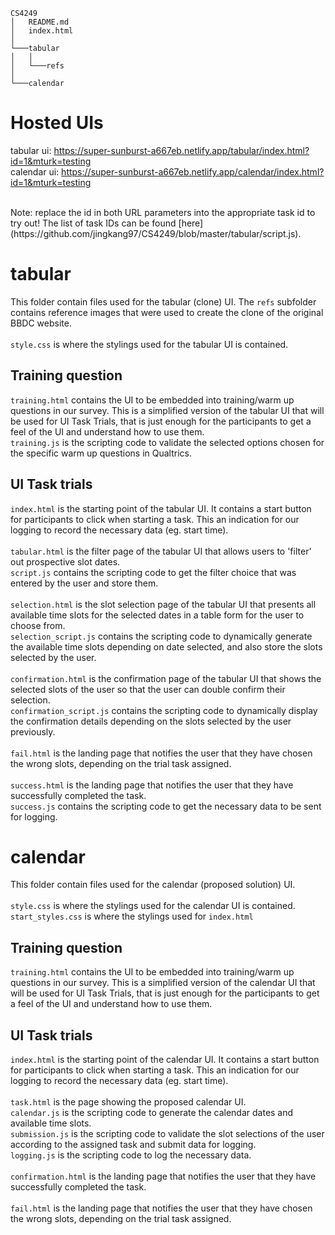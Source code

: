 ```
CS4249
│   README.md
│   index.html    
│
└───tabular
│   │
│   └───refs
│   
└───calendar
```
# Hosted UIs
tabular ui: https://super-sunburst-a667eb.netlify.app/tabular/index.html?id=1&mturk=testing
</br>
calendar ui: https://super-sunburst-a667eb.netlify.app/calendar/index.html?id=1&mturk=testing

</br>
Note: replace the id in both URL parameters into the appropriate task id to try out! The list of task IDs can be found [here](https://github.com/jingkang97/CS4249/blob/master/tabular/script.js).
 

# tabular
This folder contain files used for the tabular (clone) UI. The ```refs``` subfolder contains reference images that were used to create the clone of the original BBDC website.
</br></br>
```style.css``` is where the stylings used for the tabular UI is contained.
## Training question
```training.html``` contains the UI to be embedded into training/warm up questions in our survey. This is a simplified version of the tabular UI that will be used for UI Task Trials, that is just enough for the participants to get a feel of the UI and understand how to use them.
</br>
```training.js``` is the scripting code to validate the selected options chosen for the specific warm up questions in Qualtrics.

## UI Task trials
```index.html``` is the starting point of the tabular UI. It contains a start button for participants to click when starting a task. This an indication for our logging to record the necessary data (eg. start time).
</br></br>
```tabular.html``` is the filter page of the tabular UI that allows users to 'filter' out prospective slot dates.
</br>
```script.js``` contains the scripting code to get the filter choice that was entered by the user and store them.
</br></br>
```selection.html``` is the slot selection page of the tabular UI that presents all available time slots for the selected dates in a table form for the user to choose from.
</br>
```selection_script.js``` contains the scripting code to dynamically generate the available time slots depending on date selected, and also store the slots selected by the user.
</br></br>
```confirmation.html``` is the confirmation page of the tabular UI that shows the selected slots of the user so that the user can double confirm their selection.
</br>
```confirmation_script.js``` contains the scripting code to dynamically display the confirmation details depending on the slots selected by the user previously.
</br></br>
```fail.html``` is the landing page that notifies the user that they have chosen the wrong slots, depending on the trial task assigned.
</br></br>
```success.html``` is the landing page that notifies the user that they have successfully completed the task.
</br>
```success.js``` contains the scripting code to get the necessary data to be sent for logging.





# calendar
This folder contain files used for the calendar (proposed solution) UI. 
</br></br>
```style.css``` is where the stylings used for the calendar UI is contained.
</br>
```start_styles.css``` is where the stylings used for ```index.html```
## Training question
```training.html``` contains the UI to be embedded into training/warm up questions in our survey. This is a simplified version of the calendar UI that will be used for UI Task Trials, that is just enough for the participants to get a feel of the UI and understand how to use them.

## UI Task trials
```index.html``` is the starting point of the calendar UI. It contains a start button for participants to click when starting a task. This an indication for our logging to record the necessary data (eg. start time).
</br></br>
```task.html``` is the page showing the proposed calendar UI.
</br>
```calendar.js``` is the scripting code to generate the calendar dates and available time slots.
</br>
```submission.js``` is the scripting code to validate the slot selections of the user according to the assigned task and submit data for logging.
</br>
```logging.js``` is the scripting code to log the necessary data.
</br></br>
```confirmation.html``` is the landing page that notifies the user that they have successfully completed the task.
</br></br>
```fail.html``` is the landing page that notifies the user that they have chosen the wrong slots, depending on the trial task assigned.